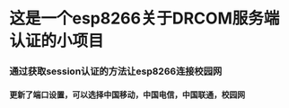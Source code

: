 # 这是一个esp8266关于DRCOM服务端认证的小项目
### 通过获取session认证的方法让esp8266连接校园网
#### 更新了端口设置，可以选择中国移动，中国电信，中国联通，校园网

